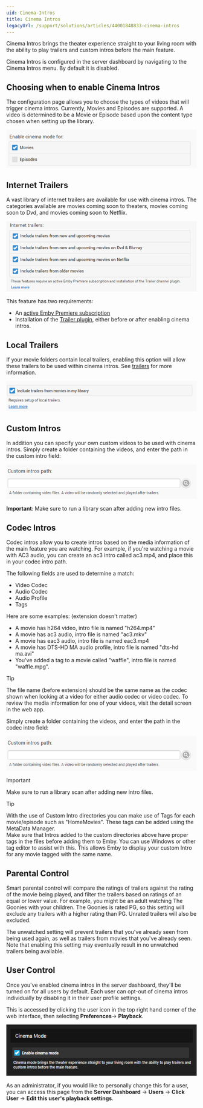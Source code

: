 ```yaml
---
uid: Cinema-Intros
title: Cinema Intros
legacyUrl: /support/solutions/articles/44001848833-cinema-intros
---
```


Cinema Intros brings the theater experience straight to your living room with the ability to play trailers and custom intros before the main feature.

Cinema Intros is configured in the server dashboard by navigating to the Cinema Intros menu. By default it is disabled.

## Choosing when to enable Cinema Intros

The configuration page allows you to choose the types of videos that will trigger cinema intros. Currently, Movies and Episodes are supported. A video is determined to be a Movie or Episode based upon the content type chosen when setting up the library.

![](images/server/cinemamode1.png)

## Internet Trailers

A vast library of internet trailers are available for use with cinema intros. The categories available are movies coming soon to theaters, movies coming soon to Dvd, and movies coming soon to Netflix.

![](images/server/cinemamode3.png)

This feature has two requirements:

* An [active Emby Premiere subscription](http://emby.media/donate)
* Installation of the [Trailer plugin](Plugins), either before or after enabling cinema intros.

## Local Trailers

If your movie folders contain local trailers, enabling this option will allow these trailers to be used within cinema intros. See [trailers](Trailers) for more information.

![](images/server/cinemamode2.png)

## Custom Intros

In addition you can specify your own custom videos to be used with cinema intros. Simply create a folder containing the videos, and enter the path in the custom intro field:

![](images/server/cinemamode5.png)

**Important**: Make sure to run a library scan after adding new intro files.

## Codec Intros

Codec intros allow you to create intros based on the media information of the main feature you are watching. For example, if you're watching a movie with AC3 audio, you can create an ac3 intro called ac3.mp4, and place this in your codec intro path.

The following fields are used to determine a match:

* Video Codec
* Audio Codec
* Audio Profile
* Tags

Here are some examples: (extension doesn't matter)

* A movie has h264 video, intro file is named "h264.mp4"
* A movie has ac3 audio, intro file is named "ac3.mkv"
* A movie has eac3 audio, intro file is named eac3.mp4
* A movie has DTS-HD MA audio profile, intro file is named "dts-hd ma.avi"
* You've added a tag to a movie called "waffle", intro file is named "waffle.mpg".

> [!TIP]
> The file name (before extension) should be the same name as the codec shown when looking at a video for either audio codec or video codec. To review the media information for one of your videos, visit the detail screen in the web app.

Simply create a folder containing the videos, and enter the path in the codec intro field:

![](images/server/cinemamode5.png)

> [!Important]
> Make sure to run a library scan after adding new intro files.

> [!TIP]
> With the use of Custom Intro directories you can make use of Tags for each movie/episode such as "HomeMovies".  These tags can be added using the MetaData Manager.  
Make sure that Intros added to the custom directories above have proper tags in the files before adding them to Emby.  You can use Windows or other tag editor to assist with this. This allows Emby to display your custom Intro for any movie tagged with the same name.


## Parental Control

Smart parental control will compare the ratings of trailers against the rating of the movie being played, and filter the trailers based on ratings of an equal or lower value. For example, you might be an adult watching The Goonies with your children. The Goonies is rated PG, so this setting will exclude any trailers with a higher rating than PG. Unrated trailers will also be excluded.

The unwatched setting will prevent trailers that you've already seen from being used again, as well as trailers from movies that you've already seen. Note that enabling this setting may eventually result in no unwatched trailers being available.

## User Control

Once you've enabled cinema intros in the server dashboard, they'll be turned on for all users by default. Each user can opt-out of cinema intros individually by disabling it in their user profile settings.

This is accessed by clicking the user icon in the top right hand corner of the web interface, then selecting **Preferences**-> **Playback**.

![](images/server/cinemamode6.png)

As an administrator, if you would like to personally change this for a user, you can access this page from the **Server Dashboard** -> **Users** -> **Click User** -> **Edit this user's playback settings**.